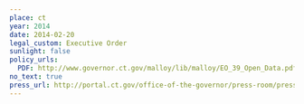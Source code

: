 ```yaml
---
place: ct
year: 2014
date: 2014-02-20
legal_custom: Executive Order
sunlight: false
policy_urls:
  PDF: http://www.governor.ct.gov/malloy/lib/malloy/EO_39_Open_Data.pdf
no_text: true
press_url: http://portal.ct.gov/office-of-the-governor/press-room/press-releases/2014/02-2014/gov-malloy-orders-unprecedented-amount-of-state-data-to-be-made-available-to-the-public-in-major-tra
---
```

